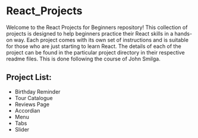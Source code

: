 # React_Projects

Welcome to the React Projects for Beginners repository! This collection of projects is designed to help beginners practice their React skills in a hands-on way. Each project comes with its own set of instructions and is suitable for those who are just starting to learn React.
The details of each of the project can be found in the particular project directory in their respective readme files.
This is done following the course of John Smilga.

## Project List:

- Birthday Reminder
- Tour Catalogue
- Reviews Page
- Accordian
- Menu
- Tabs
- Slider
